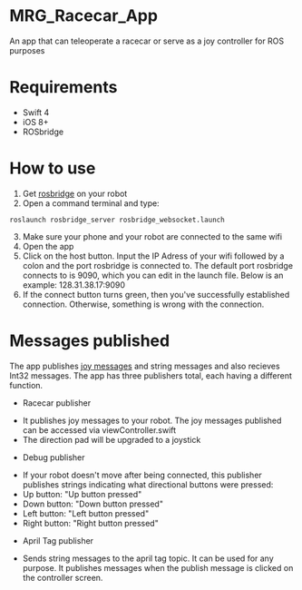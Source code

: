 # MRG_Racecar_App
An app that can teleoperate a racecar or serve as a joy controller for ROS purposes

# Requirements
* Swift 4
* iOS 8+
* ROSbridge

# How to use
1. Get [rosbridge](https://github.com/RobotWebTools/rosbridge_suite) on your robot
2. Open a command terminal and type: 
```
roslaunch rosbridge_server rosbridge_websocket.launch
```
3. Make sure your phone and your robot are connected to the same wifi
4. Open the app
5. Click on the host button. Input the IP Adress of your wifi followed by a colon and the port rosbridge is connected to. The default port rosbridge connects to is 9090, which you can edit in the launch file. Below is an example:
128.31.38.17:9090
6. If the connect button turns green, then you've successfully established connection. Otherwise, something is wrong with the connection.

# Messages published
The app publishes [joy messages](https://wiki.ros.org/joy) and string messages and also recieves Int32 messages. The app has three publishers total, each having a different function.
 * Racecar publisher
 - It publishes joy messages to your robot. The joy messages published can be accessed via viewController.swift
 - The direction pad will be upgraded to a joystick
 
 * Debug publisher
 - If your robot doesn't move after being connected, this publisher publishes strings indicating what directional buttons were pressed:
- Up button: "Up button pressed"
- Down button: "Down button pressed"
- Left button: "Left button pressed"
- Right button: "Right button pressed"

* April Tag publisher
- Sends string messages to the april tag topic. It can be used for any purpose. It publishes messages when the publish message is clicked on the controller screen.


